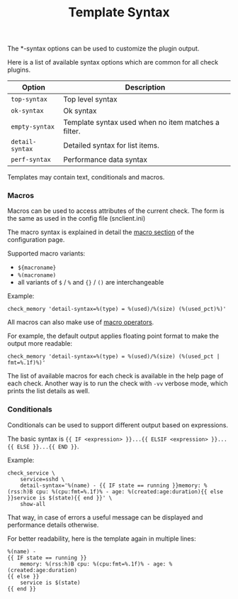 ﻿---
title: Template Syntax
---

The \*-syntax options can be used to customize the plugin output.

Here is a list of available syntax options which are common for all check plugins.

| Option          | Description |
| --------------- | ----------- |
| `top-syntax`    | Top level syntax |
| `ok-syntax`     | Ok syntax |
| `empty-syntax`  | Template syntax used when no item matches a filter. |
| `detail-syntax` | Detailed syntax for list items. |
| `perf-syntax`   | Performance data syntax |

Templates may contain text, conditionals and macros.

### Macros

Macros can be used to access attributes of the current check. The form is the same
as used in the config file (snclient.ini)

The macro syntax is explained in detail the [macro section](../../configuration/#macros) of
the configuration page.

Supported macro variants:

- `${macroname}`
- `%(macroname)`
- all variants of `$` / `%` and `{}` / `()` are interchangeable

Example:

    check_memory 'detail-syntax=%(type) = %(used)/%(size) (%(used_pct)%)'

All macros can also make use of [macro operators](../../configuration/#macro-operators).

For example, the default output applies floating point format to make the output more readable:

    check_memory 'detail-syntax=%(type) = %(used)/%(size) (%(used_pct | fmt=%.1f)%)'

The list of available macros for each check is available in the help page of each check.
Another way is to run the check with `-vv` verbose mode, which prints the list details
as well.

### Conditionals

Conditionals can be used to support different output based on expressions.

The basic syntax is `{{ IF <expression> }}...{{ ELSIF <expression> }}...{{ ELSE }}...{{ END }}`.

Example:

    check_service \
        service=sshd \
        detail-syntax='%(name) - {{ IF state == running }}memory: %(rss:h)B cpu: %(cpu:fmt=%.1f)% - age: %(created:age:duration){{ else }}service is $(state){{ end }}' \
        show-all

That way, in case of errors a useful message can be displayed and performance details otherwise.

For better readability, here is the template again in multiple lines:

    %(name) -
    {{ IF state == running }}
        memory: %(rss:h)B cpu: %(cpu:fmt=%.1f)% - age: %(created:age:duration)
    {{ else }}
        service is $(state)
    {{ end }}

